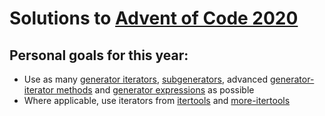 # Solutions to [Advent of Code 2020](https://adventofcode.com/2020)

## Personal goals for this year:
* Use as many [generator iterators](https://www.python.org/dev/peps/pep-0255/), [subgenerators](https://docs.python.org/3/whatsnew/3.3.html#pep-380-syntax-for-delegating-to-a-subgenerator), advanced [generator-iterator methods](https://docs.python.org/3/reference/expressions.html#generator-iterator-methods) and [generator expressions](https://www.python.org/dev/peps/pep-0289/) as possible
* Where applicable, use iterators from [itertools](https://docs.python.org/3/library/itertools.html) and [more-itertools](https://more-itertools.readthedocs.io/en/stable/index.html)
